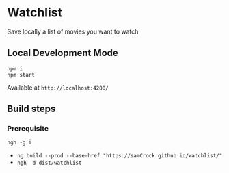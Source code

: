 # Watchlist

Save locally a list of movies you want to watch

## Local Development Mode

```npm i```  
```npm start```  

Available at  `http://localhost:4200/`  


## Build steps

### Prerequisite
``` ngh -g i ```  

* ```ng build --prod --base-href "https://samCrock.github.io/watchlist/"```
* ```ngh -d dist/watchlist```